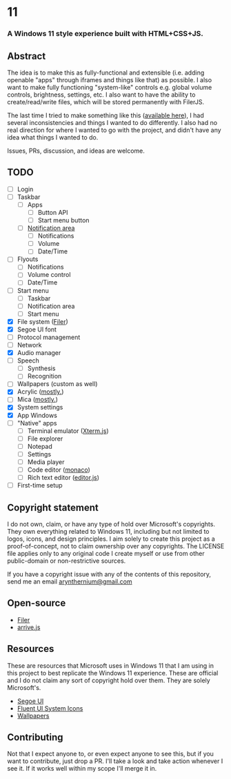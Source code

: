 # 11

### A Windows 11 style experience built with HTML+CSS+JS.

## Abstract

The idea is to make this as fully-functional and extensible (i.e. adding openable "apps" through iframes and things like that) as possible. I also want to make fully functioning "system-like" controls e.g. global volume controls, brightness, settings, etc. I also want to have the ability to create/read/write files, which will be stored permanently with FilerJS.

The last time I tried to make something like this ([available here](https://github.com/arynthernium/winUI)), I had several inconsistencies and things I wanted to do differently. I also had no real direction for where I wanted to go with the project, and didn't have any idea what things I wanted to do.

Issues, PRs, discussion, and ideas are welcome.

## TODO
- [ ] Login
- [ ] Taskbar
	- [ ] Apps
		- [ ] Button API
		- [ ] Start menu button
	- [ ] [Notification area](https://devblogs.microsoft.com/oldnewthing/20030910-00/?p=42583)
		- [ ] Notifications
		- [ ] Volume
		- [ ] Date/Time
- [ ] Flyouts
	- [ ] Notifications
	- [ ] Volume control
	- [ ] Date/Time
- [ ] Start menu
	- [ ] Taskbar
	- [ ] Notification area
	- [ ] Start menu
- [x] File system ([Filer](https://github.com/filerjs/filer))
- [x] Segoe UI font
- [ ] Protocol management
- [ ] Network
- [x] Audio manager
- [ ] Speech
	- [ ] Synthesis
	- [ ] Recognition
- [ ] Wallpapers (custom as well)
- [x] Acrylic ([mostly.](https://docs.microsoft.com/en-us/windows/apps/design/style/acrylic))
- [ ] Mica ([mostly.](https://docs.microsoft.com/en-us/windows/apps/design/style/mica))
- [x] System settings
- [x] App Windows
- [ ] "Native" apps
	- [ ] Terminal emulator ([Xterm.js](https://xtermjs.org/))
	- [ ] File explorer
	- [ ] Notepad
	- [ ] Settings
	- [ ] Media player
	- [ ] Code editor ([monaco](https://github.com/microsoft/monaco-editor))
	- [ ] Rich text editor ([editor.js](https://editorjs.io/))
- [ ] First-time setup

## Copyright statement
I do not own, claim, or have any type of hold over Microsoft's copyrights. They own everything related to Windows 11, including but not limited to logos, icons, and design principles. I aim solely to create this project as a proof-of-concept, not to claim ownership over any copyrights. The LICENSE file applies only to any original code I create myself or use from other public-domain or non-restrictive sources.

If you have a copyright issue with any of the contents of this repository, send me an email [arynthernium@gmail.com](mailto:arynthernium@gmail.com)

## Open-source
- [Filer](https://filer.js.org/)
- [arrive.js](https://github.com/uzairfarooq/arrive)

## Resources
These are resources that Microsoft uses in Windows 11 that I am using in this project to best replicate the Windows 11 experience. These are official and I do not claim any sort of copyright hold over them. They are solely Microsoft's.
- [Segoe UI](https://docs.microsoft.com/en-us/typography/font-list/segoe-ui)
- [Fluent UI System Icons](https://github.com/microsoft/fluentui-system-icons)
- [Wallpapers](https://drive.google.com/drive/folders/1JgF9H97Xn8MojslgF4LPXSlbLLfK2Ekn)

## Contributing
Not that I expect anyone to, or even expect anyone to see this, but if you want to contribute, just drop a PR. I'll take a look and take action whenever I see it. If it works well within my scope I'll merge it in.